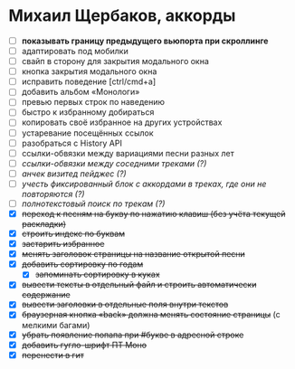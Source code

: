 Михаил Щербаков, аккорды
========================

  - [ ] **показывать границу предыдущего вьюпорта при скроллинге**
  - [ ] адаптировать под мобилки
  - [ ] свайп в сторону для закрытия модального окна
  - [ ] кнопка закрытия модального окна
  - [ ] исправить поведение [ctrl/cmd+a]
  - [ ] добавить альбом «Монологи»
  - [ ] превью первых строк по наведению
  - [ ] быстро к избранному добираться
  - [ ] копировать своё избранное на других устройствах
  - [ ] устаревание посещённых ссылок
  - [ ] разобраться с History API
  - [ ] ссылки-обвязки между вариациями песни разных лет
  - [ ] _ссылки-обвязки между соседними треками (?)_
  - [ ] _анчек визитед пейджес (?)_
  - [ ] _учесть фиксированный блок с аккордами в треках, где они не повторяются (?)_
  - [ ] _полнотекстовый поиск по трекам (?)_
  - [X] ~~переход к песням на букву по нажатию клавиш (без учёта текущей раскладки)~~
  - [X] ~~строить индекс по буквам~~
  - [X] ~~застарить избранное~~
  - [X] ~~менять заголовок страницы на название открытой песни~~
  - [X] ~~добавить сортировку по годам~~
    - [X] ~~запоминать сортировку в куках~~
  - [X] ~~вывести тексты в отдельный файл и строить автоматически содержание~~
  - [X] ~~вывести заголовки в отдельные поля внутри текстов~~
  - [X] ~~браузерная кнопка «back» должна менять состояние страницы~~ (с мелкими багами)
  - [X] ~~убрать появление попапа при #букве в адресной строке~~
  - [X] ~~добавить гугло-шрифт ПТ Моно~~
  - [X] ~~перенести в гит~~
